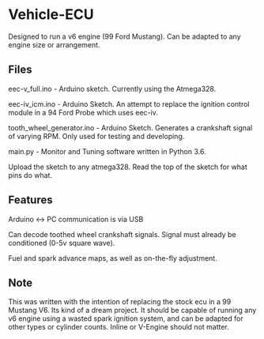 # Vehicle-ECU
Designed to run a v6 engine (99 Ford Mustang). Can be adapted to any engine size or arrangement.

## Files
eec-v_full.ino - Arduino sketch. Currently using the Atmega328.

eec-iv_icm.ino - Arduino Sketch. An attempt to replace the ignition control module in a 94 Ford Probe which uses eec-iv.

tooth_wheel_generator.ino - Arduino Sketch. Generates a crankshaft signal of varying RPM. Only used for testing and developing.

main.py - Monitor and Tuning software written in Python 3.6.


Upload the sketch to any atmega328. Read the top of the sketch for what pins do what.

## Features
Arduino <-> PC communication is via USB

Can decode toothed wheel crankshaft signals. Signal must already be conditioned (0-5v square wave).

Fuel and spark advance maps, as well as on-the-fly adjustment.

## Note
This was written with the intention of replacing the stock ecu in a  99 Mustang V6. Its kind of a dream project. It should be capable of running any v6 engine using a wasted spark ignition system, and can be adapted for other types or cylinder counts. Inline or V-Engine should not matter.
